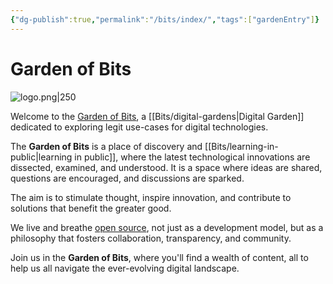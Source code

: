 ```yaml
---
{"dg-publish":true,"permalink":"/bits/index/","tags":["gardenEntry"]}
---
```


# Garden of Bits

![logo.png|250](/img/user/Bits/assets/images/logo.png)

Welcome to the [Garden of Bits](https://gardenofbits.com/), a [[Bits/digital-gardens\|Digital Garden]] dedicated to exploring legit use-cases for digital technologies. 

The **Garden of Bits** is a place of discovery and [[Bits/learning-in-public\|learning in public]], where the latest technological innovations are dissected, examined, and understood. It is a space where ideas are shared, questions are encouraged, and discussions are sparked. 

The aim is to stimulate thought, inspire innovation, and contribute to solutions that benefit the greater good. 

We live and breathe [open source](https://en.wikipedia.org/wiki/Open_source), not just as a development model, but as a philosophy that fosters collaboration, transparency, and community.

Join us in the **Garden of Bits**, where you'll find a wealth of content, all to help us all navigate the ever-evolving digital landscape.
